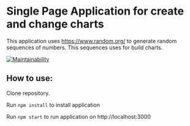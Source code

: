 # Single Page Application for create and change charts

This application uses https://www.random.org/ to generate random sequences of numbers. This sequences uses for build charts.

[![Maintainability](https://api.codeclimate.com/v1/badges/f455f36f2f329004cf86/maintainability)](https://codeclimate.com/github/antonkrupin/charts/maintainability)

## How to use:

Clone repository.

Run `npm install` to install application

Run `npm start` to run application on http://localhost:3000
